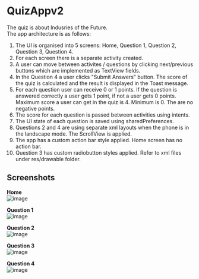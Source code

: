 # QuizAppv2

The quiz is about Indusries of the Future.<br />
The app architecture is as follows:<br />
  1. The UI is organised into 5 screens: Home, Question 1, Question 2, Question 3, Question 4.<br />
  2. For each screen there is a separate activity created. <br />
  3. A user can move between activites / questions by clicking next/previous buttons which are implemented as TextView fields.<br />
  4. In the Question 4 a user clicks "Submit Answers" button. The score of the quiz is calculated and the result is displayed in the Toast message.<br />
  5. For each question user can receive 0 or 1 points. If the question is answered correctly a user gets 1 point, if not a user gets 0 points. Maximum score a user can get in the quiz is 4. Minimum is 0. The are no negative points.<br />
  6. The score for each question is passed between activities using intents.<br />
  7. The UI state of each question is saved using sharedPreferences.<br />
  8. Questions 2 and 4 are using separate xml layouts when the phone is in the landscape mode. The ScrollView is applied.<br />
  9. The app has a custom action bar style applied. Home screen has no action bar.<br />
  10. Question 3 has custom radiobutton styles applied. Refer to xml files under res/drawable folder.
  
## Screenshots

**Home**<br />
![image](https://cloud.githubusercontent.com/assets/9053854/23696969/530b8a8a-03ff-11e7-9732-8ed97e453b3b.png)

**Question 1**<br />
![image](https://cloud.githubusercontent.com/assets/9053854/23697560/a5f58ff0-0401-11e7-8c28-a5551f1ffa0d.png)

**Question 2**<br />
![image](https://cloud.githubusercontent.com/assets/9053854/23700147/676d1fdc-040b-11e7-9415-c68b49d08588.png)

**Question 3**<br />
![image](https://cloud.githubusercontent.com/assets/9053854/23700177/7b04fd4e-040b-11e7-86ac-28428f3fda76.png)

**Question 4**<br />
![image](https://cloud.githubusercontent.com/assets/9053854/23700391/10aa871a-040c-11e7-9add-c09d14b6ea45.png)



